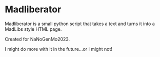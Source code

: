 # Madliberator

Madliberator is a small python script that takes a text and turns it into a MadLibs style HTML page.

Created for NaNoGenMo2023. 

I might do more with it in the future...or I might not!